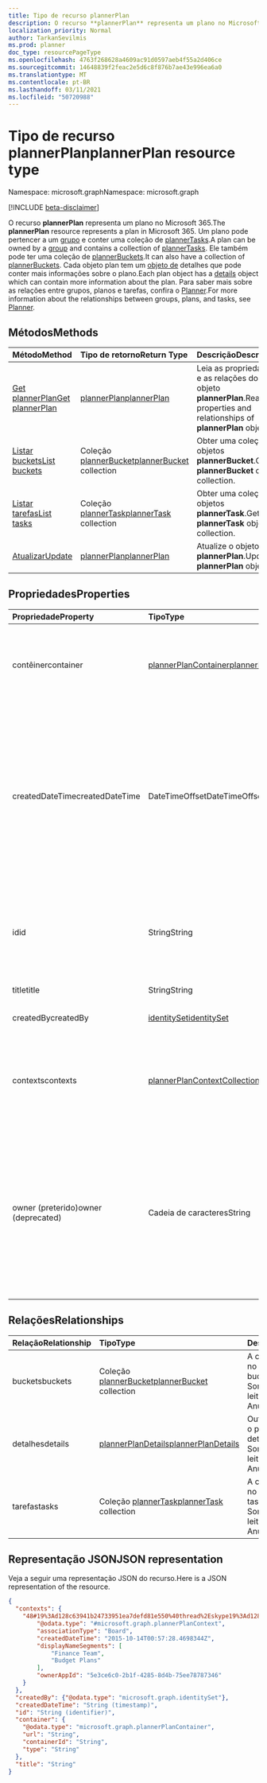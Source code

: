 ```yaml
---
title: Tipo de recurso plannerPlan
description: O recurso **plannerPlan** representa um plano no Microsoft 365. Um plano pode pertencer a um grupo e conter um conjunto de plannerTasks. Ele também pode ter uma coleção de plannerBuckets. Cada objeto plan tem um objeto de detalhes que pode conter mais informações sobre o plano. Para saber mais sobre as relações entre grupos, planos e tarefas, confira o Planner.
localization_priority: Normal
author: TarkanSevilmis
ms.prod: planner
doc_type: resourcePageType
ms.openlocfilehash: 4763f268628a4609ac91d0597aeb4f55a2d406ce
ms.sourcegitcommit: 14648839f2feac2e5d6c8f876b7ae43e996ea6a0
ms.translationtype: MT
ms.contentlocale: pt-BR
ms.lasthandoff: 03/11/2021
ms.locfileid: "50720988"
---
```

# <a name="plannerplan-resource-type"></a><span data-ttu-id="b0135-107">Tipo de recurso plannerPlan</span><span class="sxs-lookup"><span data-stu-id="b0135-107">plannerPlan resource type</span></span>

<span data-ttu-id="b0135-108">Namespace: microsoft.graph</span><span class="sxs-lookup"><span data-stu-id="b0135-108">Namespace: microsoft.graph</span></span>

[!INCLUDE [beta-disclaimer](../../includes/beta-disclaimer.md)]

<span data-ttu-id="b0135-109">O recurso **plannerPlan** representa um plano no Microsoft 365.</span><span class="sxs-lookup"><span data-stu-id="b0135-109">The **plannerPlan** resource represents a plan in Microsoft 365.</span></span> <span data-ttu-id="b0135-110">Um plano pode pertencer a um [grupo](group.md) e conter uma coleção de [plannerTasks](plannertask.md).</span><span class="sxs-lookup"><span data-stu-id="b0135-110">A plan can be owned by a [group](group.md) and contains a collection of [plannerTasks](plannertask.md).</span></span> <span data-ttu-id="b0135-111">Ele também pode ter uma coleção de [plannerBuckets](plannerbucket.md).</span><span class="sxs-lookup"><span data-stu-id="b0135-111">It can also have a collection of [plannerBuckets](plannerbucket.md).</span></span> <span data-ttu-id="b0135-112">Cada objeto plan tem um [objeto de](plannerplandetails.md) detalhes que pode conter mais informações sobre o plano.</span><span class="sxs-lookup"><span data-stu-id="b0135-112">Each plan object has a [details](plannerplandetails.md) object which can contain more information about the plan.</span></span> <span data-ttu-id="b0135-113">Para saber mais sobre as relações entre grupos, planos e tarefas, confira o [Planner](planner-overview.md).</span><span class="sxs-lookup"><span data-stu-id="b0135-113">For more information about the relationships between groups, plans, and tasks, see [Planner](planner-overview.md).</span></span>



## <a name="methods"></a><span data-ttu-id="b0135-114">Métodos</span><span class="sxs-lookup"><span data-stu-id="b0135-114">Methods</span></span>

| <span data-ttu-id="b0135-115">Método</span><span class="sxs-lookup"><span data-stu-id="b0135-115">Method</span></span>           | <span data-ttu-id="b0135-116">Tipo de retorno</span><span class="sxs-lookup"><span data-stu-id="b0135-116">Return Type</span></span>    |<span data-ttu-id="b0135-117">Descrição</span><span class="sxs-lookup"><span data-stu-id="b0135-117">Description</span></span>|
|:---------------|:--------|:----------|
|[<span data-ttu-id="b0135-118">Get plannerPlan</span><span class="sxs-lookup"><span data-stu-id="b0135-118">Get plannerPlan</span></span>](../api/plannerplan-get.md) | [<span data-ttu-id="b0135-119">plannerPlan</span><span class="sxs-lookup"><span data-stu-id="b0135-119">plannerPlan</span></span>](plannerplan.md) |<span data-ttu-id="b0135-120">Leia as propriedades e as relações do objeto **plannerPlan**.</span><span class="sxs-lookup"><span data-stu-id="b0135-120">Read properties and relationships of **plannerPlan** object.</span></span>|
|[<span data-ttu-id="b0135-121">Listar buckets</span><span class="sxs-lookup"><span data-stu-id="b0135-121">List buckets</span></span>](../api/plannerplan-list-buckets.md) |<span data-ttu-id="b0135-122">Coleção [plannerBucket](plannerbucket.md)</span><span class="sxs-lookup"><span data-stu-id="b0135-122">[plannerBucket](plannerbucket.md) collection</span></span>| <span data-ttu-id="b0135-123">Obter uma coleção de objetos **plannerBucket**.</span><span class="sxs-lookup"><span data-stu-id="b0135-123">Get a **plannerBucket** object collection.</span></span>|
|[<span data-ttu-id="b0135-124">Listar tarefas</span><span class="sxs-lookup"><span data-stu-id="b0135-124">List tasks</span></span>](../api/plannerplan-list-tasks.md) |<span data-ttu-id="b0135-125">Coleção [plannerTask](plannertask.md)</span><span class="sxs-lookup"><span data-stu-id="b0135-125">[plannerTask](plannertask.md) collection</span></span>| <span data-ttu-id="b0135-126">Obter uma coleção de objetos **plannerTask**.</span><span class="sxs-lookup"><span data-stu-id="b0135-126">Get a **plannerTask** object collection.</span></span>|
|[<span data-ttu-id="b0135-127">Atualizar</span><span class="sxs-lookup"><span data-stu-id="b0135-127">Update</span></span>](../api/plannerplan-update.md) | [<span data-ttu-id="b0135-128">plannerPlan</span><span class="sxs-lookup"><span data-stu-id="b0135-128">plannerPlan</span></span>](plannerplan.md) |<span data-ttu-id="b0135-129">Atualize o objeto **plannerPlan**.</span><span class="sxs-lookup"><span data-stu-id="b0135-129">Update **plannerPlan** object.</span></span> |

## <a name="properties"></a><span data-ttu-id="b0135-130">Propriedades</span><span class="sxs-lookup"><span data-stu-id="b0135-130">Properties</span></span>
| <span data-ttu-id="b0135-131">Propriedade</span><span class="sxs-lookup"><span data-stu-id="b0135-131">Property</span></span>     | <span data-ttu-id="b0135-132">Tipo</span><span class="sxs-lookup"><span data-stu-id="b0135-132">Type</span></span>   |<span data-ttu-id="b0135-133">Descrição</span><span class="sxs-lookup"><span data-stu-id="b0135-133">Description</span></span>|
|:---------------|:--------|:----------|
|<span data-ttu-id="b0135-134">contêiner</span><span class="sxs-lookup"><span data-stu-id="b0135-134">container</span></span>|[<span data-ttu-id="b0135-135">plannerPlanContainer</span><span class="sxs-lookup"><span data-stu-id="b0135-135">plannerPlanContainer</span></span>](../resources/plannerplancontainer.md)|<span data-ttu-id="b0135-136">Identifica o contêiner do plano.</span><span class="sxs-lookup"><span data-stu-id="b0135-136">Identifies the container of the plan.</span></span> <span data-ttu-id="b0135-137">Depois de definida, essa propriedade não pode ser atualizada.</span><span class="sxs-lookup"><span data-stu-id="b0135-137">After it is set, this property can’t be updated.</span></span> <span data-ttu-id="b0135-138">Obrigatório.</span><span class="sxs-lookup"><span data-stu-id="b0135-138">Required.</span></span>|
|<span data-ttu-id="b0135-139">createdDateTime</span><span class="sxs-lookup"><span data-stu-id="b0135-139">createdDateTime</span></span>|<span data-ttu-id="b0135-140">DateTimeOffset</span><span class="sxs-lookup"><span data-stu-id="b0135-140">DateTimeOffset</span></span>|<span data-ttu-id="b0135-141">Somente leitura.</span><span class="sxs-lookup"><span data-stu-id="b0135-141">Read-only.</span></span> <span data-ttu-id="b0135-142">A data e a hora que o plano foi criado.</span><span class="sxs-lookup"><span data-stu-id="b0135-142">Date and time at which the plan is created.</span></span> <span data-ttu-id="b0135-143">O tipo Timestamp representa informações de data e hora usando o formato ISO 8601 e está sempre no horário UTC.</span><span class="sxs-lookup"><span data-stu-id="b0135-143">The Timestamp type represents date and time information using ISO 8601 format and is always in UTC time.</span></span> <span data-ttu-id="b0135-144">Por exemplo, meia-noite UTC em 1 de janeiro de 2014 é `2014-01-01T00:00:00Z`</span><span class="sxs-lookup"><span data-stu-id="b0135-144">For example, midnight UTC on Jan 1, 2014 is `2014-01-01T00:00:00Z`</span></span>|
|<span data-ttu-id="b0135-145">id</span><span class="sxs-lookup"><span data-stu-id="b0135-145">id</span></span>|<span data-ttu-id="b0135-146">String</span><span class="sxs-lookup"><span data-stu-id="b0135-146">String</span></span>| <span data-ttu-id="b0135-147">Somente leitura.</span><span class="sxs-lookup"><span data-stu-id="b0135-147">Read-only.</span></span> <span data-ttu-id="b0135-148">A ID do plano.</span><span class="sxs-lookup"><span data-stu-id="b0135-148">ID of the plan.</span></span> <span data-ttu-id="b0135-149">Tem 28 caracteres e diferencia maiúsculas de minúsculas.</span><span class="sxs-lookup"><span data-stu-id="b0135-149">It is 28 characters long and case-sensitive.</span></span> <span data-ttu-id="b0135-150">[Formatar validação](tasks-identifiers-disclaimer.md) é feito no serviço.</span><span class="sxs-lookup"><span data-stu-id="b0135-150">[Format validation](tasks-identifiers-disclaimer.md) is done on the service.</span></span>|
|<span data-ttu-id="b0135-151">title</span><span class="sxs-lookup"><span data-stu-id="b0135-151">title</span></span>|<span data-ttu-id="b0135-152">String</span><span class="sxs-lookup"><span data-stu-id="b0135-152">String</span></span>|<span data-ttu-id="b0135-153">Obrigatório.</span><span class="sxs-lookup"><span data-stu-id="b0135-153">Required.</span></span> <span data-ttu-id="b0135-154">Título do plano.</span><span class="sxs-lookup"><span data-stu-id="b0135-154">Title of the plan.</span></span>|
|<span data-ttu-id="b0135-155">createdBy</span><span class="sxs-lookup"><span data-stu-id="b0135-155">createdBy</span></span>|[<span data-ttu-id="b0135-156">identitySet</span><span class="sxs-lookup"><span data-stu-id="b0135-156">identitySet</span></span>](identityset.md)|<span data-ttu-id="b0135-157">Somente leitura.</span><span class="sxs-lookup"><span data-stu-id="b0135-157">Read-only.</span></span> <span data-ttu-id="b0135-158">O usuário que criou o plano.</span><span class="sxs-lookup"><span data-stu-id="b0135-158">The user who created the plan.</span></span>|
|<span data-ttu-id="b0135-159">contexts</span><span class="sxs-lookup"><span data-stu-id="b0135-159">contexts</span></span>|[<span data-ttu-id="b0135-160">plannerPlanContextCollection</span><span class="sxs-lookup"><span data-stu-id="b0135-160">plannerPlanContextCollection</span></span>](plannerplancontextcollection.md)| <span data-ttu-id="b0135-161">Somente leitura.</span><span class="sxs-lookup"><span data-stu-id="b0135-161">Read-only.</span></span> <span data-ttu-id="b0135-162">Experiências adicionais de usuário nas quais esse plano é usado, representadas como entradas [plannerPlanContext.](plannerplancontext.md)</span><span class="sxs-lookup"><span data-stu-id="b0135-162">Additional user experiences in which this plan is used, represented as [plannerPlanContext](plannerplancontext.md) entries.</span></span>|
|<span data-ttu-id="b0135-163">owner (preterido)</span><span class="sxs-lookup"><span data-stu-id="b0135-163">owner (deprecated)</span></span> |<span data-ttu-id="b0135-164">Cadeia de caracteres</span><span class="sxs-lookup"><span data-stu-id="b0135-164">String</span></span>| <span data-ttu-id="b0135-165">Use a **propriedade container** em vez disso.</span><span class="sxs-lookup"><span data-stu-id="b0135-165">Use the **container** property instead.</span></span> <span data-ttu-id="b0135-166">ID do [grupo](group.md) que possui o plano.</span><span class="sxs-lookup"><span data-stu-id="b0135-166">ID of the [group](group.md) that owns the plan.</span></span> <span data-ttu-id="b0135-167">Depois de definida, essa propriedade não pode ser atualizada.</span><span class="sxs-lookup"><span data-stu-id="b0135-167">After it is set, this property can’t be updated.</span></span> <span data-ttu-id="b0135-168">Essa propriedade não retornará uma ID de grupo válida se o contêiner do plano não for um grupo.</span><span class="sxs-lookup"><span data-stu-id="b0135-168">This property will not return a valid group ID if the container of the plan is not a group.</span></span>|

## <a name="relationships"></a><span data-ttu-id="b0135-169">Relações</span><span class="sxs-lookup"><span data-stu-id="b0135-169">Relationships</span></span>
| <span data-ttu-id="b0135-170">Relação</span><span class="sxs-lookup"><span data-stu-id="b0135-170">Relationship</span></span> | <span data-ttu-id="b0135-171">Tipo</span><span class="sxs-lookup"><span data-stu-id="b0135-171">Type</span></span>   |<span data-ttu-id="b0135-172">Descrição</span><span class="sxs-lookup"><span data-stu-id="b0135-172">Description</span></span>|
|:---------------|:--------|:----------|
|<span data-ttu-id="b0135-173">buckets</span><span class="sxs-lookup"><span data-stu-id="b0135-173">buckets</span></span>|<span data-ttu-id="b0135-174">Coleção [plannerBucket](plannerbucket.md)</span><span class="sxs-lookup"><span data-stu-id="b0135-174">[plannerBucket](plannerbucket.md) collection</span></span>| <span data-ttu-id="b0135-175">A coleção de buckets no plano.</span><span class="sxs-lookup"><span data-stu-id="b0135-175">Collection of buckets in the plan.</span></span> <span data-ttu-id="b0135-176">Somente leitura.</span><span class="sxs-lookup"><span data-stu-id="b0135-176">Read-only.</span></span> <span data-ttu-id="b0135-177">Anulável.</span><span class="sxs-lookup"><span data-stu-id="b0135-177">Nullable.</span></span>|
|<span data-ttu-id="b0135-178">detalhes</span><span class="sxs-lookup"><span data-stu-id="b0135-178">details</span></span>|[<span data-ttu-id="b0135-179">plannerPlanDetails</span><span class="sxs-lookup"><span data-stu-id="b0135-179">plannerPlanDetails</span></span>](plannerplandetails.md)| <span data-ttu-id="b0135-180">Outros detalhes sobre o plano.</span><span class="sxs-lookup"><span data-stu-id="b0135-180">Additional details about the plan.</span></span> <span data-ttu-id="b0135-181">Somente leitura.</span><span class="sxs-lookup"><span data-stu-id="b0135-181">Read-only.</span></span> <span data-ttu-id="b0135-182">Anulável.</span><span class="sxs-lookup"><span data-stu-id="b0135-182">Nullable.</span></span> |
|<span data-ttu-id="b0135-183">tarefas</span><span class="sxs-lookup"><span data-stu-id="b0135-183">tasks</span></span>|<span data-ttu-id="b0135-184">Coleção [plannerTask](plannertask.md)</span><span class="sxs-lookup"><span data-stu-id="b0135-184">[plannerTask](plannertask.md) collection</span></span>| <span data-ttu-id="b0135-185">A coleção de tarefas no plano.</span><span class="sxs-lookup"><span data-stu-id="b0135-185">Collection of tasks in the plan.</span></span> <span data-ttu-id="b0135-186">Somente leitura.</span><span class="sxs-lookup"><span data-stu-id="b0135-186">Read-only.</span></span> <span data-ttu-id="b0135-187">Anulável.</span><span class="sxs-lookup"><span data-stu-id="b0135-187">Nullable.</span></span> |

## <a name="json-representation"></a><span data-ttu-id="b0135-188">Representação JSON</span><span class="sxs-lookup"><span data-stu-id="b0135-188">JSON representation</span></span>

<span data-ttu-id="b0135-189">Veja a seguir uma representação JSON do recurso.</span><span class="sxs-lookup"><span data-stu-id="b0135-189">Here is a JSON representation of the resource.</span></span>

<!-- {
  "blockType": "resource",
  "optionalProperties": [

  ],
  "keyProperty": "id",
  "baseType":"microsoft.graph.entity",  
  "@odata.type": "microsoft.graph.plannerPlan"
}-->

```json
{
  "contexts": {
    "48#19%3Ad128c63941b24733951ea7defd81e550%40thread%2Eskype19%3Ad128c63941b24733951ea7defd81e550%40thread%2Eskype": {
        "@odata.type": "#microsoft.graph.plannerPlanContext",
        "associationType": "Board",
        "createdDateTime": "2015-10-14T00:57:28.4698344Z",
        "displayNameSegments": [
            "Finance Team",
            "Budget Plans"
        ],
        "ownerAppId": "5e3ce6c0-2b1f-4285-8d4b-75ee78787346"
    }
  },
  "createdBy": {"@odata.type": "microsoft.graph.identitySet"},
  "createdDateTime": "String (timestamp)",
  "id": "String (identifier)",
  "container": {
    "@odata.type": "microsoft.graph.plannerPlanContainer",
    "url": "String",
    "containerId": "String",
    "type": "String"
  },
  "title": "String"
}
```

<!-- uuid: 8fcb5dbc-d5aa-4681-8e31-b001d5168d79
2015-10-25 14:57:30 UTC -->
<!--
{
  "type": "#page.annotation",
  "description": "plannerPlan resource",
  "keywords": "",
  "section": "documentation",
  "tocPath": "",
  "suppressions": []
}
-->


